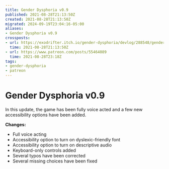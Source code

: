 ```yaml
---
title: Gender Dysphoria v0.9
published: 2021-08-28T21:13:50Z
created: 2021-08-28T21:13:50Z
migrated: 2024-09-19T23:04:16-05:00
aliases:
- Gender Dysphoria v0.9
crossposts:
- url: https://exodrifter.itch.io/gender-dysphoria/devlog/288548/gender-dysphoria-v09-released
  time: 2021-08-28T21:13:50Z
- url: https://www.patreon.com/posts/55464089
  time: 2021-08-28T23:18Z
tags:
- gender-dysphoria
- patreon
---
```


# Gender Dysphoria v0.9

In this update, the game has been fully voice acted and a few new accessibility options have been added.

**Changes:**
* Full voice acting
* Accessibility option to turn on dyslexic-friendly font
* Accessibility option to turn on descriptive audio
* Keyboard-only controls added
* Several typos have been corrected
* Several missing choices have been fixed
